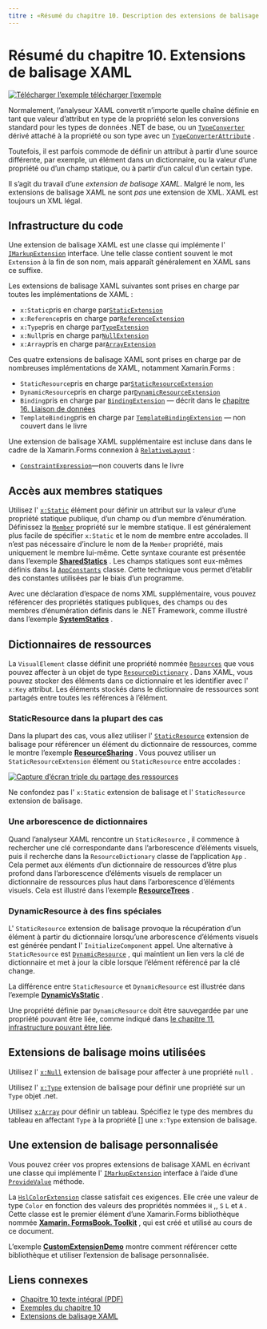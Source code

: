 ```yaml
---
titre : «Résumé du chapitre 10. Description des extensions de balisage XAML : «création d’Mobile Apps avec Xamarin.Forms : Résumé du chapitre 10. Extensions de balisage XAML "ms. Prod : xamarin ms. Technology : xamarin-Forms ms. AssetID : 575EAE55-BD4D-470F-A583-3D065FA102E2 auteur : davidbritch ms. Author : dabritch ms. Date : 07/19/2018 No-Loc : [ Xamarin.Forms , Xamarin.Essentials ]
---
```


# <a name="summary-of-chapter-10-xaml-markup-extensions"></a>Résumé du chapitre 10. Extensions de balisage XAML

[![Télécharger ](~/media/shared/download.png) l’exemple télécharger l’exemple](https://github.com/xamarin/xamarin-forms-book-samples/tree/master/Chapter10)

Normalement, l’analyseur XAML convertit n’importe quelle chaîne définie en tant que valeur d’attribut en type de la propriété selon les conversions standard pour les types de données .NET de base, ou un [`TypeConverter`](xref:Xamarin.Forms.TypeConverter) dérivé attaché à la propriété ou son type avec un [`TypeConverterAttribute`](xref:Xamarin.Forms.TypeConverterAttribute) .

Toutefois, il est parfois commode de définir un attribut à partir d’une source différente, par exemple, un élément dans un dictionnaire, ou la valeur d’une propriété ou d’un champ statique, ou à partir d’un calcul d’un certain type.

Il s’agit du travail d’une *extension de balisage XAML*. Malgré le nom, les extensions de balisage XAML ne sont *pas* une extension de XML. XAML est toujours un XML légal.

## <a name="the-code-infrastructure"></a>Infrastructure du code

Une extension de balisage XAML est une classe qui implémente l' [`IMarkupExtension`](xref:Xamarin.Forms.Xaml.IMarkupExtension) interface. Une telle classe contient souvent le mot `Extension` à la fin de son nom, mais apparaît généralement en XAML sans ce suffixe.

Les extensions de balisage XAML suivantes sont prises en charge par toutes les implémentations de XAML :

- `x:Static`pris en charge par[`StaticExtension`](xref:Xamarin.Forms.Xaml.StaticExtension)
- `x:Reference`pris en charge par[`ReferenceExtension`](xref:Xamarin.Forms.Xaml.ReferenceExtension)
- `x:Type`pris en charge par[`TypeExtension`](xref:Xamarin.Forms.Xaml.TypeExtension)
- `x:Null`pris en charge par[`NullExtension`](xref:Xamarin.Forms.Xaml.NullExtension)
- `x:Array`pris en charge par[`ArrayExtension`](xref:Xamarin.Forms.Xaml.ArrayExtension)

Ces quatre extensions de balisage XAML sont prises en charge par de nombreuses implémentations de XAML, notamment Xamarin.Forms :

- `StaticResource`pris en charge par[`StaticResourceExtension`](xref:Xamarin.Forms.Xaml.StaticResourceExtension)
- `DynamicResource`pris en charge par[`DynamicResourceExtension`](xref:Xamarin.Forms.Xaml.DynamicResourceExtension)
- `Binding`pris en charge par [`BindingExtension`](xref:Xamarin.Forms.Xaml.BindingExtension) &mdash; décrit dans le [chapitre 16. Liaison de données](chapter16.md)
- `TemplateBinding`pris en charge par [`TemplateBindingExtension`](xref:Xamarin.Forms.Xaml.TemplateBindingExtension) &mdash; non couvert dans le livre

Une extension de balisage XAML supplémentaire est incluse dans dans le cadre de la Xamarin.Forms connexion à [`RelativeLayout`](xref:Xamarin.Forms.RelativeLayout) :

- [`ConstraintExpression`](xref:Xamarin.Forms.ConstraintExpression)&mdash;non couverts dans le livre

## <a name="accessing-static-members"></a>Accès aux membres statiques

Utilisez l' [`x:Static`](xref:Xamarin.Forms.Xaml.StaticExtension) élément pour définir un attribut sur la valeur d’une propriété statique publique, d’un champ ou d’un membre d’énumération. Définissez la [`Member`](xref:Xamarin.Forms.Xaml.StaticExtension.Member) propriété sur le membre statique. Il est généralement plus facile de spécifier `x:Static` et le nom de membre entre accolades. Il n’est pas nécessaire d’inclure le nom de la `Member` propriété, mais uniquement le membre lui-même. Cette syntaxe courante est présentée dans l’exemple [**SharedStatics**](https://github.com/xamarin/xamarin-forms-book-samples/tree/master/Chapter10/SharedStatics) . Les champs statiques sont eux-mêmes définis dans la [`AppConstants`](https://github.com/xamarin/xamarin-forms-book-samples/blob/master/Chapter10/SharedStatics/SharedStatics/SharedStatics/AppConstants.cs) classe. Cette technique vous permet d’établir des constantes utilisées par le biais d’un programme.

Avec une déclaration d’espace de noms XML supplémentaire, vous pouvez référencer des propriétés statiques publiques, des champs ou des membres d’énumération définis dans le .NET Framework, comme illustré dans l’exemple [**SystemStatics**](https://github.com/xamarin/xamarin-forms-book-samples/tree/master/Chapter10/SystemStatics) .

## <a name="resource-dictionaries"></a>Dictionnaires de ressources

La `VisualElement` classe définit une propriété nommée [`Resources`](xref:Xamarin.Forms.VisualElement.Resources) que vous pouvez affecter à un objet de type [`ResourceDictionary`](xref:Xamarin.Forms.ResourceDictionary) . Dans XAML, vous pouvez stocker des éléments dans ce dictionnaire et les identifier avec l' `x:Key` attribut. Les éléments stockés dans le dictionnaire de ressources sont partagés entre toutes les références à l’élément.

### <a name="staticresource-for-most-purposes"></a>StaticResource dans la plupart des cas

Dans la plupart des cas, vous allez utiliser l' [`StaticResource`](xref:Xamarin.Forms.Xaml.StaticResourceExtension) extension de balisage pour référencer un élément du dictionnaire de ressources, comme le montre l’exemple [**ResourceSharing**](https://github.com/xamarin/xamarin-forms-book-samples/tree/master/Chapter10/ResourceSharing) . Vous pouvez utiliser un `StaticResourceExtension` élément ou `StaticResource` entre accolades :

[![Capture d’écran triple du partage des ressources](images/ch10fg03-small.png "Partage de ressources")](images/ch10fg03-large.png#lightbox "Partage de ressources")

Ne confondez pas l' `x:Static` extension de balisage et l' `StaticResource` extension de balisage.

### <a name="a-tree-of-dictionaries"></a>Une arborescence de dictionnaires

Quand l’analyseur XAML rencontre un `StaticResource` , il commence à rechercher une clé correspondante dans l’arborescence d’éléments visuels, puis il recherche dans la `ResourceDictionary` classe de l’application `App` . Cela permet aux éléments d’un dictionnaire de ressources d’être plus profond dans l’arborescence d’éléments visuels de remplacer un dictionnaire de ressources plus haut dans l’arborescence d’éléments visuels. Cela est illustré dans l’exemple [**ResourceTrees**](https://github.com/xamarin/xamarin-forms-book-samples/tree/master/Chapter10/ResourceTrees) .

### <a name="dynamicresource-for-special-purposes"></a>DynamicResource à des fins spéciales

L' `StaticResource` extension de balisage provoque la récupération d’un élément à partir du dictionnaire lorsqu’une arborescence d’éléments visuels est générée pendant l' `InitializeComponent` appel. Une alternative à `StaticResource` est [`DynamicResource`](xref:Xamarin.Forms.Xaml.DynamicResourceExtension) , qui maintient un lien vers la clé de dictionnaire et met à jour la cible lorsque l’élément référencé par la clé change.

La différence entre `StaticResource` et `DynamicResource` est illustrée dans l’exemple [**DynamicVsStatic**](https://github.com/xamarin/xamarin-forms-book-samples/tree/master/Chapter10/DynamicVsStatic) .

Une propriété définie par `DynamicResource` doit être sauvegardée par une propriété pouvant être liée, comme indiqué dans [le chapitre 11, infrastructure pouvant être liée](chapter11.md).

## <a name="lesser-used-markup-extensions"></a>Extensions de balisage moins utilisées

Utilisez l' [`x:Null`](xref:Xamarin.Forms.Xaml.NullExtension) extension de balisage pour affecter à une propriété `null` .

Utilisez l' [`x:Type`](xref:Xamarin.Forms.Xaml.TypeExtension) extension de balisage pour définir une propriété sur un `Type` objet .net.

Utilisez [`x:Array`](xref:Xamarin.Forms.Xaml.ArrayExtension) pour définir un tableau. Spécifiez le type des membres du tableau en affectant `Type` à la propriété [] une `x:Type` extension de balisage.

## <a name="a-custom-markup-extension"></a>Une extension de balisage personnalisée

Vous pouvez créer vos propres extensions de balisage XAML en écrivant une classe qui implémente l' [`IMarkupExtension`](xref:Xamarin.Forms.Xaml.IMarkupExtension) interface à l’aide d’une [`ProvideValue`](xref:Xamarin.Forms.Xaml.IMarkupExtension.ProvideValue(System.IServiceProvider)) méthode.

La [`HslColorExtension`](https://github.com/xamarin/xamarin-forms-book-samples/blob/master/Libraries/Xamarin.FormsBook.Toolkit/Xamarin.FormsBook.Toolkit/HslColorExtension.cs) classe satisfait ces exigences. Elle crée une valeur de type `Color` en fonction des valeurs des propriétés nommées `H` ,, `S` `L` et `A` . Cette classe est le premier élément d’une Xamarin.Forms bibliothèque nommée [**Xamarin. FormsBook. Toolkit**](https://github.com/xamarin/xamarin-forms-book-samples/tree/master/Libraries/Xamarin.FormsBook.Toolkit) , qui est créé et utilisé au cours de ce document.

L’exemple [**CustomExtensionDemo**](https://github.com/xamarin/xamarin-forms-book-samples/tree/master/Chapter10/CustomExtensionDemo) montre comment référencer cette bibliothèque et utiliser l’extension de balisage personnalisée.

## <a name="related-links"></a>Liens connexes

- [Chapitre 10 texte intégral (PDF)](https://download.xamarin.com/developer/xamarin-forms-book/XamarinFormsBook-Ch10-Apr2016.pdf)
- [Exemples du chapitre 10](https://github.com/xamarin/xamarin-forms-book-samples/tree/master/Chapter10)
- [Extensions de balisage XAML](~/xamarin-forms/xaml/markup-extensions/index.md)

